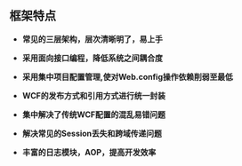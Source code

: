 ## 框架特点

* **常见的三层架构，层次清晰明了，易上手**
 
* **采用面向接口编程，降低系统之间耦合度**

* **采用集中项目配置管理,使对Web.config操作依赖削弱至最低**

* **WCF的发布方式和引用方式进行统一封装**

* **集中解决了传统WCF配置的混乱易错问题**
 
* **解决常见的Session丢失和跨域传递问题**

* **丰富的日志模块，AOP，提高开发效率**


